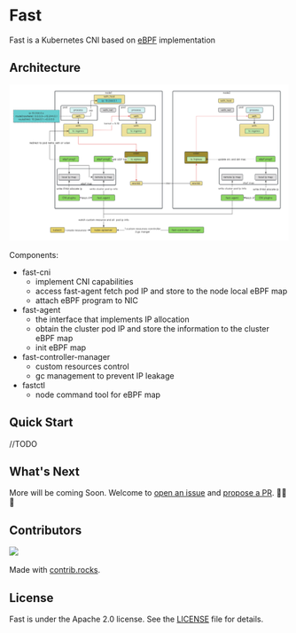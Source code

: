 # Fast

Fast is a Kubernetes CNI based on  [eBPF](https://ebpf.io)  implementation

## Architecture

![fast](images/fast.png)

Components:
+ fast-cni
  + implement CNI capabilities
  + access fast-agent fetch pod IP and store to the node local eBPF map
  + attach eBPF program to NIC
+ fast-agent
  + the interface that implements IP allocation
  + obtain the cluster pod IP and store the information to the cluster eBPF map
  + init eBPF map
+ fast-controller-manager
  + custom resources control
  + gc management to prevent IP leakage
+ fastctl
  + node command tool for eBPF map

## Quick Start

//TODO

## What's Next

More will be coming Soon. Welcome to [open an issue](https://github.com/Fish-pro/fast/issues) and [propose a PR](https://github.com/Fish-pro/fast/pulls). 🎉🎉🎉

## Contributors

<a href="https://github.com/Fish-pro/fast/graphs/contributors">
  <img src="https://contrib.rocks/image?repo=Fish-pro/fast" />
</a>

Made with [contrib.rocks](https://contrib.rocks).

## License

Fast is under the Apache 2.0 license. See the [LICENSE](LICENSE) file for details.